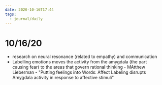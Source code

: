 ```yaml
---
date: 2020-10-16T17:44
tags: 
  - journal/daily
---
```


# 10/16/20

- research on neural resonance (related to empathy) and communication
- Labelling emotions moves the activity from the amygdala (the part causing fear) to the areas that govern rational thinking - MAtthew Lieberman - "Putting feelings into Words: Affect Labeling disrupts Amygdala activity in response to affective stimuli"
